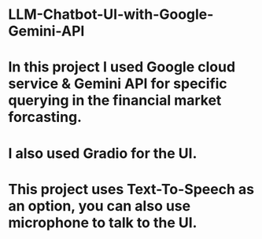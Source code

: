 # LLM-Chatbot-UI-with-Google-Gemini-API

# In this project I  used Google cloud service & Gemini API for specific querying in the financial market forcasting.

# I also used Gradio for the UI.

# This project uses Text-To-Speech as an option, you can also use microphone to talk to the UI.
